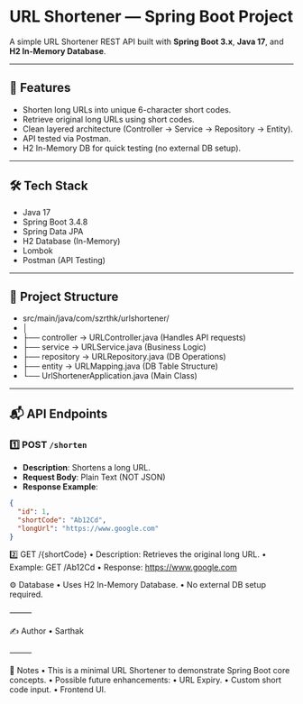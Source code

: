 # URL Shortener — Spring Boot Project

A simple URL Shortener REST API built with **Spring Boot 3.x**, **Java 17**, and **H2 In-Memory Database**.

---

## 🚀 Features
- Shorten long URLs into unique 6-character short codes.
- Retrieve original long URLs using short codes.
- Clean layered architecture (Controller → Service → Repository → Entity).
- API tested via Postman.
- H2 In-Memory DB for quick testing (no external DB setup).

---

## 🛠️ Tech Stack
- Java 17
- Spring Boot 3.4.8
- Spring Data JPA
- H2 Database (In-Memory)
- Lombok
- Postman (API Testing)

---

## 📂 Project Structure
* src/main/java/com/szrthk/urlshortener/
* │
* ├── controller     → URLController.java (Handles API requests)
* ├── service        → URLService.java (Business Logic)
* ├── repository     → URLRepository.java (DB Operations)
* ├── entity         → URLMapping.java (DB Table Structure)
* └── UrlShortenerApplication.java (Main Class)

---

## 📬 API Endpoints

### 1️⃣ POST `/shorten`
- **Description**: Shortens a long URL.
- **Request Body**: Plain Text (NOT JSON)
- **Response Example**:
```json
{
  "id": 1,
  "shortCode": "Ab12Cd",
  "longUrl": "https://www.google.com"
}
```
2️⃣ GET /{shortCode}
•	Description: Retrieves the original long URL.
•	Example: GET /Ab12Cd
•	Response: https://www.google.com


⚙️ Database
•	Uses H2 In-Memory Database.
•	No external DB setup required.

⸻

✍️ Author
•	Sarthak

⸻

📌 Notes
•	This is a minimal URL Shortener to demonstrate Spring Boot core concepts.
•	Possible future enhancements:
•	URL Expiry.
•	Custom short code input.
•	Frontend UI.
